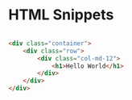 # HTML Snippets

```html	

<div class="container">
    <div class="row">
        <div class="col-md-12">
            <h1>Hello World</h1>
        </div>
    </div>
</div>




```